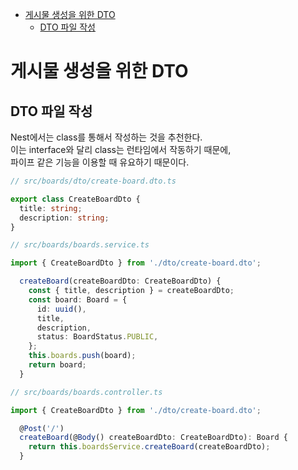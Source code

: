 <!-- TOC -->

- [게시물 생성을 위한 DTO](#%EA%B2%8C%EC%8B%9C%EB%AC%BC-%EC%83%9D%EC%84%B1%EC%9D%84-%EC%9C%84%ED%95%9C-dto)
  - [DTO 파일 작성](#dto-%ED%8C%8C%EC%9D%BC-%EC%9E%91%EC%84%B1)

<!-- /TOC -->

# 게시물 생성을 위한 DTO

## DTO 파일 작성
Nest에서는 class를 통해서 작성하는 것을 추천한다.  
이는 interface와 달리 class는 런타임에서 작동하기 때문에,  
파이프 같은 기능을 이용할 때 유요하기 때문이다.

``` typescript
// src/boards/dto/create-board.dto.ts

export class CreateBoardDto {
  title: string;
  description: string;
}
```

``` typescript
// src/boards/boards.service.ts

import { CreateBoardDto } from './dto/create-board.dto';

  createBoard(createBoardDto: CreateBoardDto) {
    const { title, description } = createBoardDto;
    const board: Board = {
      id: uuid(),
      title,
      description,
      status: BoardStatus.PUBLIC,
    };
    this.boards.push(board);
    return board;
  }
```

``` typescript
// src/boards/boards.controller.ts

import { CreateBoardDto } from './dto/create-board.dto';

  @Post('/')
  createBoard(@Body() createBoardDto: CreateBoardDto): Board {
    return this.boardsService.createBoard(createBoardDto);
  }
```